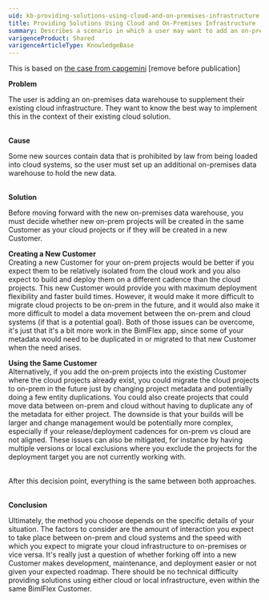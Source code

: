 ```yaml
---
uid: kb-providing-solutions-using-cloud-and-on-premises-infrastructure
title: Providing Solutions Using Cloud and On-Premises Infrastructure
summary: Describes a scenario in which a user may want to add an on-premises data warehouse in parallel to the cloud data warehouse.
varigenceProduct: Shared
varigenceArticleType: KnowledgeBase
---
```

This is based on [the case from capgemini](https://varigence-prod.crm.dynamics.com/main.aspx?appid=5e76663e-a3c2-ee11-907a-000d3a9eadbe&pagetype=entityrecord&etn=incident&id=abe10e70-fc5d-ef11-bfe2-6045bdfe0bfa) \[remove before publication\]   
  
**Problem**

The user is adding an on-premises data warehouse to supplement their existing cloud infrastructure. They want to know the best way to implement this in the context of their existing cloud solution.  
 

**Cause**

Some new sources contain data that is prohibited by law from being loaded into cloud systems, so the user must set up an additional on-premises data warehouse to hold the new data.   
 

**Solution**

Before moving forward with the new on-premises data warehouse, you must decide whether new on-prem projects will be created in the same Customer as your cloud projects or if they will be created in a new Customer.

**Creating a New Customer**  
Creating a new Customer for your on-prem projects would be better if you expect them to be relatively isolated from the cloud work and you also expect to build and deploy them on a different cadence than the cloud projects. This new Customer would provide you with maximum deployment flexibility and faster build times. However, it would make it more difficult to migrate cloud projects to be on-prem in the future, and it would also make it more difficult to model a data movement between the on-prem and cloud systems (if that is a potential goal). Both of those issues can be overcome, it's just that it's a bit more work in the BimlFlex app, since some of your metadata would need to be duplicated in or migrated to that new Customer when the need arises.

**Using the Same Customer**  
Alternatively, if you add the on-prem projects into the existing Customer where the cloud projects already exist, you could migrate the cloud projects to on-prem in the future just by changing project metadata and potentially doing a few entity duplications. You could also create projects that could move data between on-prem and cloud without having to duplicate any of the metadata for either project. The downside is that your builds will be larger and change management would be potentially more complex, especially if your release/deployment cadences for on-prem vs cloud are not aligned. These issues can also be mitigated, for instance by having multiple versions or local exclusions where you exclude the projects for the deployment target you are not currently working with.  
 

After this decision point, everything is the same between both approaches.  
 

**Conclusion**

Ultimately, the method you choose depends on the specific details of your situation. The factors to consider are the amount of interaction you expect to take place between on-prem and cloud systems and the speed with which you expect to migrate your cloud infrastructure to on-premises or vice versa. It's really just a question of whether forking off into a new Customer makes development, maintenance, and deployment easier or not given your expected roadmap. There should be no technical difficulty providing solutions using either cloud or local infrastructure, even within the same BimlFlex Customer.